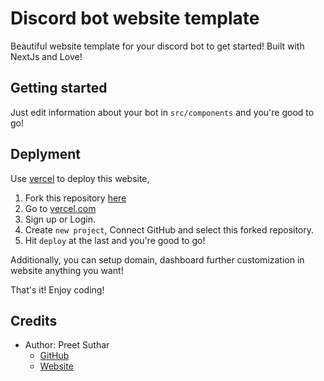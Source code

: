 # Discord bot website template

Beautiful website template for your discord bot to get started! Built with NextJs and Love!

## Getting started

Just edit information about your bot in `src/components` and you're good to go!

## Deplyment

Use [vercel](https://vercel.com) to deploy this website,

1. Fork this repository [here](https://github.com/preetsuthar17/discord-boy-website-template/fork)
2. Go to [vercel.com](https://vercel.com)
3. Sign up or Login.
4. Create `new project`, Connect GitHub and select this forked repository.
5. Hit `deploy` at the last and you're good to go!

Additionally, you can setup domain, dashboard further customization in website anything you want!

That's it! Enjoy coding!

## Credits

- Author: Preet Suthar
  - [GitHub](https://github.com/preetsuthar17)
  - [Website](https://preetsuthar.me)
